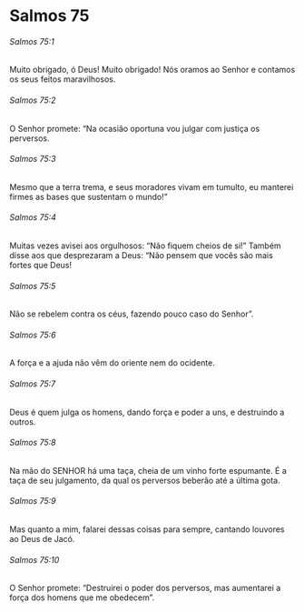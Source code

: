 # Salmos 75

###### Salmos 75:1

Muito obrigado, ó Deus! Muito obrigado! Nós oramos ao Senhor e contamos os seus feitos maravilhosos.

###### Salmos 75:2

O Senhor promete: “Na ocasião oportuna vou julgar com justiça os perversos.

###### Salmos 75:3

Mesmo que a terra trema, e seus moradores vivam em tumulto, eu manterei firmes as bases que sustentam o mundo!”

###### Salmos 75:4

Muitas vezes avisei aos orgulhosos: “Não fiquem cheios de si!” Também disse aos que desprezaram a Deus: “Não pensem que vocês são mais fortes que Deus!

###### Salmos 75:5

Não se rebelem contra os céus, fazendo pouco caso do Senhor”.

###### Salmos 75:6

A força e a ajuda não vêm do oriente nem do ocidente.

###### Salmos 75:7

Deus é quem julga os homens, dando força e poder a uns, e destruindo a outros.

###### Salmos 75:8

Na mão do SENHOR há uma taça, cheia de um vinho forte espumante. É a taça de seu julgamento, da qual os perversos beberão até a última gota.

###### Salmos 75:9

Mas quanto a mim, falarei dessas coisas para sempre, cantando louvores ao Deus de Jacó.

###### Salmos 75:10

O Senhor promete: “Destruirei o poder dos perversos, mas aumentarei a força dos homens que me obedecem”.

